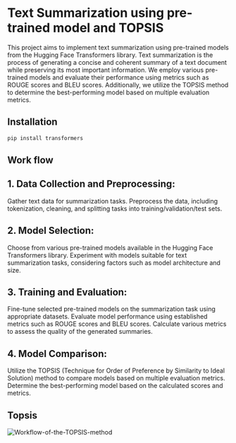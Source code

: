 # Text Summarization using pre-trained model and TOPSIS

This project aims to implement text summarization using pre-trained models from the Hugging Face Transformers library. Text summarization is the process of generating a concise and coherent summary of a text document while preserving its most important information. We employ various pre-trained models and evaluate their performance using metrics such as ROUGE scores and BLEU scores. Additionally, we utilize the TOPSIS method to determine the best-performing model based on multiple evaluation metrics.


## Installation



```bash
pip install transformers
```



## Work flow
## 1. Data Collection and Preprocessing:
Gather text data for summarization tasks.
Preprocess the data, including tokenization, cleaning, and splitting tasks into training/validation/test sets.
## 2. Model Selection:
Choose from various pre-trained models available in the Hugging Face Transformers library.
Experiment with models suitable for text summarization tasks, considering factors such as model architecture and size.
## 3. Training and Evaluation:
Fine-tune selected pre-trained models on the summarization task using appropriate datasets.
Evaluate model performance using established metrics such as ROUGE scores and BLEU scores.
Calculate various metrics to assess the quality of the generated summaries.
## 4. Model Comparison:
Utilize the TOPSIS (Technique for Order of Preference by Similarity to Ideal Solution) method to compare models based on multiple evaluation metrics.
Determine the best-performing model based on the calculated scores and metrics.


## Topsis 

![Workflow-of-the-TOPSIS-method](https://github.com/akshita79/TextSummarization/assets/92212914/c2bd3a56-ffbd-477a-83cf-a977a4d36144)
